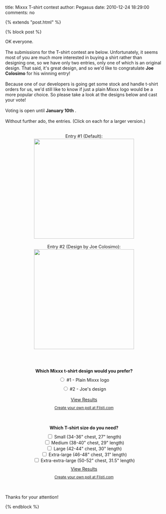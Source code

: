 title: Mixxx T-shirt contest
author: Pegasus
date: 2010-12-24 18:29:00
comments: no

{% extends "post.html" %}

{% block post %}

OK everyone.<br />
<br />
The submissions for the T-shirt contest are below. Unfortunately, it seems most of you are much more interested in buying a shirt rather than designing one, so we have only two entries, only one of which is an original design. That said, it's great design, and so we'd like to congratulate <b>Joe Colosimo</b>
 for his winning entry!<br />
<br />
Because one of our developers is going get some stock and handle t-shirt orders for us, we'd still like to know if just a plain Mixxx logo would be a more popular choice. So please take a look at the designs below and cast your vote!<br />
<br />
Voting is open until <b>January 10th</b>
.<br />
<br />
Without further ado, the entries. (Click on each for a larger version.)<br />
<br />
<div style="text-align: center;">Entry #1 (Default):<br />
<div class="separator" style="clear: both; text-align: center;"><a href="{% static '/static/images/news/entry1.jpeg' %}" imageanchor="1" style="margin-left: 1em; margin-right: 1em;"><img src="{% static '/static/images/news/entry1.jpeg' %}" height="320" width="320" border="0" />
</a>
</div>
<br />
<a href="{% static '/static/images/news/entry2.jpeg' %}" onblur="try {parent.deselectBloggerImageGracefully();} catch(e) {}"></a>
Entry #2 (Design by Joe Colosimo):<a href="{% static '/static/images/news/entry3.jpeg' %}" onblur="try {parent.deselectBloggerImageGracefully();} catch(e) {}"><img alt="" id="BLOGGER_PHOTO_ID_5554321483303424690" src="{% static '/static/images/news/entry3.jpeg' %}" style="margin: 0px auto 10px; cursor: pointer; display: block; height: 320px; text-align: center; width: 320px;" border="0" />
</a>
<br />
<br />
<br />
<div id="flisti-10424"><form action="http://flisti.com/10424/vote" method="post"><div style="font-weight: bold; margin-bottom: 10px;">Which Mixxx t-shirt design would you prefer?</div>
<div><label><input name="answer" value="40724" type="radio"> #1 - Plain Mixxx logo</label>
</div>
<div style="margin-top: 10px;"><label><input name="answer" value="40725" type="radio"> #2 - Joe's design</label>
<br />
<br />
<a href="http://flisti.com/10424/results">View Results</a>
</div>
<div style="font-size: 12px; margin-top: 10px;"><a href="http://flisti.com/">Create your own poll at Flisti.com</a>
</div>
</form>
</div>
<br />
<br />
<div id="flisti-10422"><form action="http://flisti.com/10422/vote" method="post"><div style="font-weight: bold; margin-bottom: 10px;">Which T-shirt size do you need?</div>
<div><label><input name="answer[40717]" value="40717" type="checkbox"> Small (34-36" chest, 27" length)</label>
</div>
<div><label><input name="answer[40718]" value="40718" type="checkbox"> Medium (38-40" chest, 29" length)</label>
</div>
<div><label><input name="answer[40719]" value="40719" type="checkbox"> Large (42-44" chest, 30" length)</label>
</div>
<div><label><input name="answer[40720]" value="40720" type="checkbox"> Extra-large (46-48" chest, 31" length)</label>
</div>
<div><label><input name="answer[40721]" value="40721" type="checkbox"> Extra-extra-large (50-52" chest, 31.5" length)</label>
</div>
<div style="margin-top: 10px;"><a href="http://flisti.com/10422/results">View Results</a>
</div>
<div style="font-size: 12px; margin-top: 10px;"><a href="http://flisti.com/">Create your own poll at Flisti.com</a>
</div>
</form>
</div>
<br />
<br />
<div style="text-align: left;">Thanks for your attention!</div>
</div>


{% endblock %}

